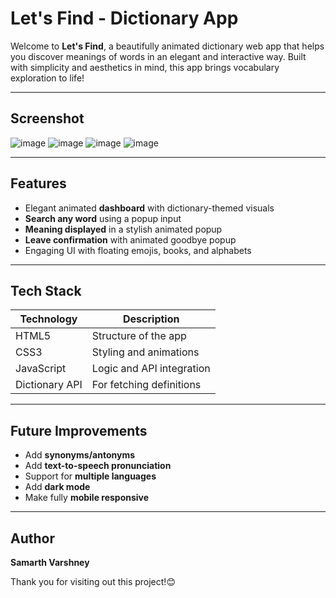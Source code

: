 # Let's Find - Dictionary App

Welcome to **Let's Find**, a beautifully animated dictionary web app that helps you discover meanings of words in an elegant and interactive way. Built with simplicity and aesthetics in mind, this app brings vocabulary exploration to life!

---

## Screenshot
![image](https://github.com/user-attachments/assets/f85e6c16-1593-4b71-a1d0-1cc798102c96)
![image](https://github.com/user-attachments/assets/5d377cf0-62fd-4f8f-b4fc-dbe4137bc7d6)
![image](https://github.com/user-attachments/assets/968a4d1e-3e53-4338-ba7b-59721c37714f)
![image](https://github.com/user-attachments/assets/5732f172-b587-4994-9622-cc2403714e11)

---

## Features

-  Elegant animated **dashboard** with dictionary-themed visuals
-  **Search any word** using a popup input
-  **Meaning displayed** in a stylish animated popup
-  **Leave confirmation** with animated goodbye popup
-  Engaging UI with floating emojis, books, and alphabets

---

## Tech Stack

| Technology | Description              |
|------------|--------------------------|
| HTML5      | Structure of the app     |
| CSS3       | Styling and animations   |
| JavaScript | Logic and API integration|
| Dictionary API | For fetching definitions |

---

## Future Improvements

-  Add **synonyms/antonyms**
-  Add **text-to-speech pronunciation**
-  Support for **multiple languages**
-  Add **dark mode**
-  Make fully **mobile responsive**

---

## Author

**Samarth Varshney**

Thank you for visiting out this project!😊
